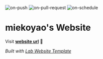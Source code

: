 
  ![on-push](../../actions/workflows/on-push.yaml/badge.svg)
  ![on-pull-request](../../actions/workflows/on-pull-request.yaml/badge.svg)
  ![on-schedule](../../actions/workflows/on-schedule.yaml/badge.svg)

  # miekoyao's Website

  Visit **[website url](#)** 🚀

  _Built with [Lab Website Template](https://greene-lab.gitbook.io/lab-website-template-docs)_
